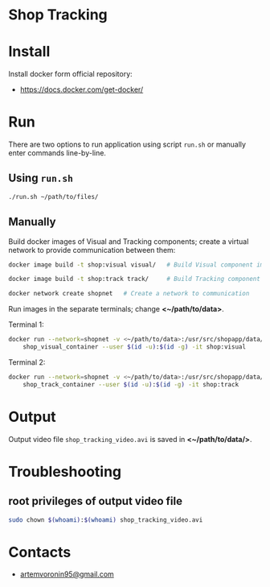 # Shop Tracking

# Install
Install docker form official repository:
- https://docs.docker.com/get-docker/

# Run
There are two options to run application using script `run.sh` or manually
enter commands line-by-line.

## Using `run.sh`
```bash
./run.sh ~/path/to/files/
```
## Manually

Build docker images of Visual and Tracking components; create a virtual
network to provide communication between them:

```bash
docker image build -t shop:visual visual/   # Build Visual component image
```

```bash
docker image build -t shop:track track/     # Build Tracking component image
```

```bash
docker network create shopnet   # Create a network to communication
```

Run images in the separate terminals; change **<~/path/to/data>**.

Terminal 1:
```bash
docker run --network=shopnet -v <~/path/to/data>:/usr/src/shopapp/data/ --rm --name \
    shop_visual_container --user $(id -u):$(id -g) -it shop:visual
```
Terminal 2:
```bash
docker run --network=shopnet -v <~/path/to/data>:/usr/src/shopapp/data/ --rm --name \
    shop_track_container --user $(id -u):$(id -g) -it shop:track
```

# Output
Output video file `shop_tracking_video.avi` is saved in
**<~/path/to/data/>**.

# Troubleshooting
## root privileges of output video file
```bash
sudo chown $(whoami):$(whoami) shop_tracking_video.avi
```

# Contacts
- artemvoronin95@gmail.com
